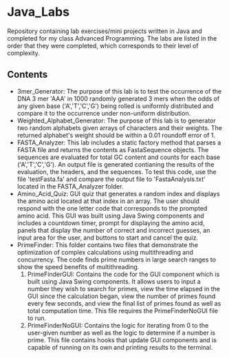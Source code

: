 # Java_Labs
Repository containing lab exercises/mini projects written in Java and completed for my class Advanced Programming. The labs are listed in the order that they were completed, which corresponds to their level of complexity.

## Contents

- 3mer_Generator: The purpose of this lab is to test the occurrence of the DNA 3 mer 'AAA' in 1000 randomly generated 3 mers when the odds of any given base ('A','T','C','G') being rolled is uniformly distributed and compare it to the occurrence under non-uniform distribution.
- Weighted_Alphabet_Generator: The purpose of this lab is to generator two random alphabets given arrays of characters and their weights. The returned alphabet's weight should be within a 0.01 roundoff error of 1.
- FASTA_Analyzer: This lab includes a static factory method that parses a FASTA file and returns the contents as FastaSequence objects. The sequences are evaluated for total GC content and counts for each base ('A','T','C','G'). An output file is generated contianing the results of the evaluation, the headers, and the sequences. To test this code, use the file 'testFasta.fa' and compare the output file to 'FastaAnalysis.txt' located in the FASTA_Analyzer folder.
- Amino_Acid_Quiz: GUI quiz that generates a random index and displays the amino acid located at that index in an array. The user should respond with the one letter code that corresponds to the prompted amino acid. This GUI was built using Java Swing components and includes a countdown timer, prompt for displaying the amino acid, panels that display the number of correct and incorrect guesses, an input area for the user, and buttons to start and cancel the quiz. 
- PrimeFinder: This folder contains two files that demonstrate the optimization of complex calculations using multithreading and concurrency. The code finds prime numbers in large search ranges to show the speed benefits of multithreading.
  <ol>
  <li> PrimeFinderGUI: Contains the code for the GUI component which is built using Java Swing components. It allows users to input a number they wish to search for primes, view the time elapsed in the GUI since the calculation began, view the number of primes found every few seconds, and view the final list of primes found as well as total computation time. This file requires the PrimeFinderNoGUI file to run.
  <li> PrimeFinderNoGUI: Contains the logic for iterating from 0 to the user-given number as well as the logic to determine if a number is prime. This file contains hooks that update GUI components and is capable of running on its own and printing results to the terminal.
  </ol>

